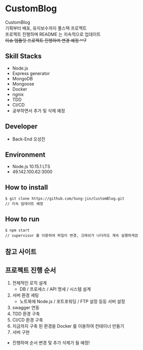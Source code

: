 # CustomBlog

CustomBlog<br>
기획부터 배포, 유지보수까지 풀스택 프로젝트<br>
프로젝트 진행하며 README 는 지속적으로 업데이트<br>
~~이슈 템플릿 프로젝트 진행하며 변경 예정 ^^7~~

## Skill Stacks

- Node.js
- Express generator
- MongoDB
- Mongoose
- Docker
- ngnix
- TDD
- CI/CD
- 공부하면서 추가 및 삭제 예정


## Developer

- Back-End 오성진


## Environment

- Node.js 10.15.1 LTS
- 49.142.100.62:3000


## How to install

```$
$ git clone https://github.com/Sung-jin/CustomBlog.git
// 지속 업데이트 예정
```


## How to run

```$
$ npm start 
// supervisor 를 이용하여 파일이 변경, 크래쉬가 나더라도 계속 실행하게끔
```



## 참고 사이트



## 프로젝트 진행 순서
1. 전체적인 로직 설계
    - DB / 프로세스 / API 명세 / 시스템 설계
2. 서버 환경 세팅
    - 노트북에 Node.js / 포트포워딩 / FTP 설정 등등 서버 설정
3. swagger 연동
4. TDD 환경 구축
5. CI/CD 환경 구축
6. 지금까지 구축 된 환경을 Docker 를 이용하여 컨테이너 만들기
7. 서버 구현

* 진행하며 순서 변경 및 추가 삭제가 될 예정!
